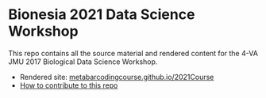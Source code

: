 # Bionesia 2021 Data Science Workshop

This repo contains all the source material and rendered content for the 4-VA JMU 2017 Biological Data Science Workshop.

- Rendered site: [metabarcodingcourse.github.io/2021Course](https://metabarcodingcourse.github.io/2021Course)
- [How to contribute to this repo](CONTRIBUTING.markdown#contributing)
